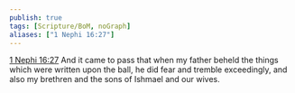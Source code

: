 ```yaml
---
publish: true
tags: [Scripture/BoM, noGraph]
aliases: ["1 Nephi 16:27"]
---
```

[1 Nephi 16:27](https://churchofjesuschrist.org/study/scriptures/bofm/1-ne/16?lang=eng&id=p27#p27) And it came to pass that when my father beheld the things which were written upon the ball, he did fear and tremble exceedingly, and also my brethren and the sons of Ishmael and our wives.
